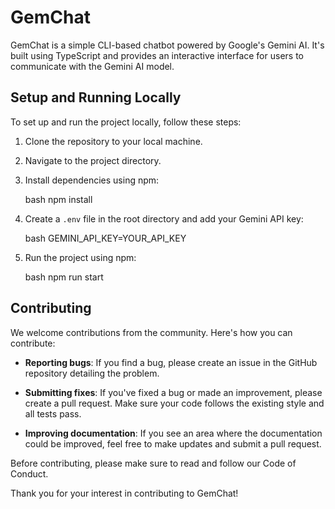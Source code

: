 # GemChat

GemChat is a simple CLI-based chatbot powered by Google's Gemini AI. It's built using TypeScript and provides an interactive interface for users to communicate with the Gemini AI model.

## Setup and Running Locally

To set up and run the project locally, follow these steps:

1. Clone the repository to your local machine.
2. Navigate to the project directory.
3. Install dependencies using npm:

    bash
    npm install

4. Create a `.env` file in the root directory and add your Gemini API key:

    bash
    GEMINI_API_KEY=YOUR_API_KEY

5. Run the project using npm:

    bash
    npm run start


## Contributing

We welcome contributions from the community. Here's how you can contribute:

- **Reporting bugs**: If you find a bug, please create an issue in the GitHub repository detailing the problem.

- **Submitting fixes**: If you've fixed a bug or made an improvement, please create a pull request. Make sure your code follows the existing style and all tests pass.

- **Improving documentation**: If you see an area where the documentation could be improved, feel free to make updates and submit a pull request.

Before contributing, please make sure to read and follow our Code of Conduct.

Thank you for your interest in contributing to GemChat!
